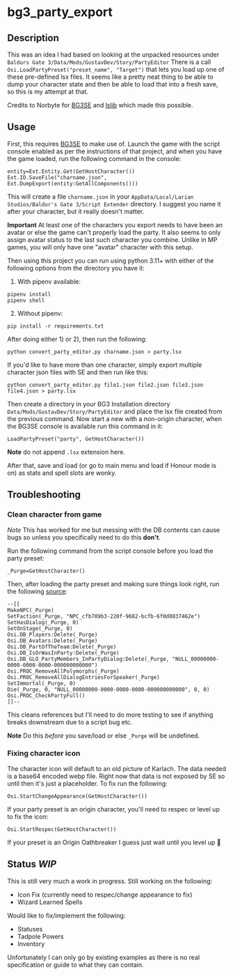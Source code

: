 bg3_party_export
================

## Description

This was an idea I had based on looking at the unpacked resources under `Baldurs Gate 3/Data/Mods/GustavDev/Story/PartyEditor`
There is a call `Osi.LoadPartyPreset("preset_name", "Target")` that lets you load up one of these pre-defined lsx files.
It seems like a pretty neat thing to be able to dump your character state and then be able to load that into a fresh save,
so this is my attempt at that.

Credits to Norbyte for [BG3SE](https://github.com/Norbyte/bg3se/) and [lslib](https://github.com/Norbyte/lslib) which made this possible.

## Usage

First, this requires [BG3SE](https://github.com/Norbyte/bg3se/) to make use of.  Launch the game with the script console
enabled as per the instructions of that project, and when you have the game loaded, run the following command in the console:

```
entity=Ext.Entity.Get(GetHostCharacter())
Ext.IO.SaveFile("charname.json", Ext.DumpExport(entity:GetAllComponents()))
```

This will create a file `charname.json` in your `AppData/Local/Larian Studios/Baldur's Gate 3/Script Extender` directory.
I suggest you name it after your character, but it really doesn't matter.

**Important** At least one of the characters you export needs to have been an avatar or else the game can't properly load
the party.  It also seems to only assign avatar status to the last such character you combine.  Unlike in MP games, you will
only have one "avatar" character with this setup.

Then using this project you can run using python 3.11+ with either of the following options from the directory you have it:

1. With pipenv available:

```
pipenv install
pipenv shell
```

2. Without pipenv:

```
pip install -r requirements.txt
```

After doing either 1) or 2), then run the following:

```
python convert_party_editor.py charname.json > party.lsx
```

If you'd like to have more than one character, simply export multiple character json files with SE and then run like this:

```
python convert_party_editor.py file1.json file2.json file3.json file4.json > party.lsx
```

Then create a directory in your BG3 Installation directory `Data/Mods/GustavDev/Story/PartyEditor` and place the lsx file
created  from the previous command.  Now start a new with a non-origin character, when the BG3SE console is available run this command in it:

```
LoadPartyPreset("party", GetHostCharacter())
```

**Note** do not append `.lsx` extension here.

After that, save and load (or go to main menu and load if Honour mode is on) as stats and spell slots are wonky.

## Troubleshooting

### Clean character from game

*Note* This has worked for me but messing with the DB contents can cause bugs so unless you specifically need to do this **don't**.

Run the following command from the script console before you load the party preset:

```
_Purge=GetHostCharacter()
```

Then, after loading the party preset and making sure things look right, run the following [source](https://old.reddit.com/r/BaldursGate3/comments/15qb8lu/guide_removing_custom_multiplayer_party_members/):

```
--[[
MakeNPC(_Purge)
SetFaction(_Purge, "NPC_cfb709b3-220f-9682-bcfb-6f0d8837462e")
SetHasDialog(_Purge, 0)
SetOnStage(_Purge, 0)
Osi.DB_Players:Delete(_Purge)
Osi.DB_Avatars:Delete(_Purge)
Osi.DB_PartOfTheTeam:Delete(_Purge)
Osi.DB_IsOrWasInParty:Delete(_Purge)
Osi.DB_GLO_PartyMembers_InPartyDialog:Delete(_Purge, "NULL_00000000-0000-0000-0000-000000000000")
Osi.PROC_RemoveAllPolymorphs(_Purge)
Osi.PROC_RemoveAllDialogEntriesForSpeaker(_Purge)
SetImmortal(_Purge, 0)
Die(_Purge, 0, "NULL_00000000-0000-0000-0000-000000000000", 0, 0)
Osi.PROC_CheckPartyFull()
]]--
```

This cleans references but I'll need to do more testing to see if anything breaks downstream due to a script bug etc.

**Note** Do this *before* you save/load or else `_Purge` will be undefined.

### Fixing character icon

The character icon will default to an old picture of Karlach.  The data needed is a base64 encoded webp file.  Right now
that data is not exposed by SE so until then it's just a placeholder.  To fix run the following:

```
Osi.StartChangeAppearance(GetHostCharacter())
```

If your party preset is an origin character, you'll need to respec or level up to fix the icon:

```
Osi.StartRespec(GetHostCharacter())
```

If your preset is an Origin Oathbreaker I guess just wait until you level up 💩

## Status *WIP*

This is still very much a work in progress.  Still working on the following:

* Icon Fix (currently need to respec/change appearance to fix)
* Wizard Learned Spells

Would like to fix/implement the following:

* Statuses
* Tadpole Powers
* Inventory

Unfortunately I can only go by existing examples as there is no real specification or guide to what they can contain.